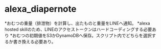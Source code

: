 # alexa_diapernote
*おむつの重量（排泄物）を計算し、出たものと重量をLINEへ通知。
*alexa hosted skillのため、LINEのアクセストークンはハードコーディングする必要あり
*おむつの初期値をS3かDynamoDBへ保存。スクリプト内でどちらを選択するか書き換える必要あり。
